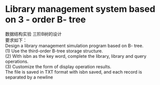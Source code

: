 # Library management system based on 3 - order B- tree  
数据结构实验  三阶B树的设计  
 要求如下：  
Design a library management simulation program based on B- tree.  
(1) Use the third-order B-tree storage structure.  
(2) With isbn as the key word, complete the library, library and query operations.  
(3) Customize the form of display operation results.  
The file is saved in TXT format with isbn saved, and each record is separated by a newline
